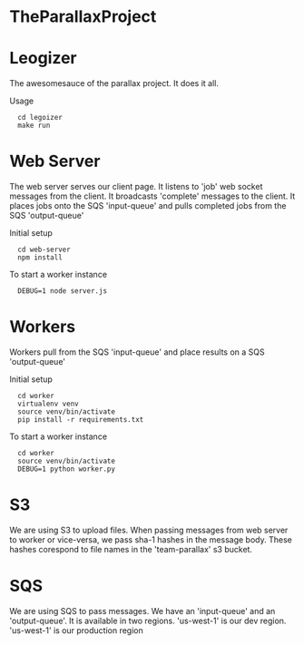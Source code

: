 # TheParallaxProject

# Leogizer
The awesomesauce of the parallax project.
It does it all.

Usage
```
  cd legoizer
  make run
```

# Web Server
The web server serves our client page.
It listens to 'job' web socket messages from the client. It broadcasts 'complete' messages to the client.
It places jobs onto the SQS 'input-queue' and pulls completed jobs from the SQS 'output-queue'

Initial setup
```
  cd web-server
  npm install
```

To start a worker instance
```
  DEBUG=1 node server.js
```

# Workers
Workers pull from the SQS 'input-queue' and place results on a SQS 'output-queue'

Initial setup
```
  cd worker
  virtualenv venv
  source venv/bin/activate
  pip install -r requirements.txt
```

To start a worker instance
```
  cd worker
  source venv/bin/activate
  DEBUG=1 python worker.py
```

# S3
We are using S3 to upload files.
When passing messages from web server to worker or vice-versa, we pass sha-1 hashes in the message body.
These hashes corespond to file names in the 'team-parallax' s3 bucket.

# SQS
We are using SQS to pass messages.
We have an 'input-queue' and an 'output-queue'. It is available in two regions.
'us-west-1' is our dev region. 'us-west-1' is our production region

